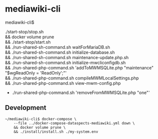 # mediawiki-cli

mediawiki-cli$

./start-stop/stop.sh \
&& docker volume prune \
&& ./start-stop/start.sh \
&& ./run-shared-sh-command.sh waitForMariaDB.sh \
&& ./run-shared-sh-command.sh initialize-database.sh \
&& ./run-shared-sh-command.sh maintenance-update.php.sh \
&& ./run-shared-sh-command.sh initialize-mwcliconfigdb.sh \
&& ./run-shared-php-command.sh 'addToMWMSQLite.php "maintenance" "\$wgReadOnly = 'ReadOnly';"' \
&& ./run-shared-php-command.sh compileMWMLocalSettings.php \
&& ./run-shared-php-command.sh view-mwm-config.php
* ./run-shared-php-command.sh 'removeFromMWMSQLite.php "one"'

## Development

    ~/mediawiki-cli$ docker-compose \
        --file ../docker-compose-dataspects-mediawiki.yml down \
        && docker volume prune \
        && ./install/install.sh ./my-system.env